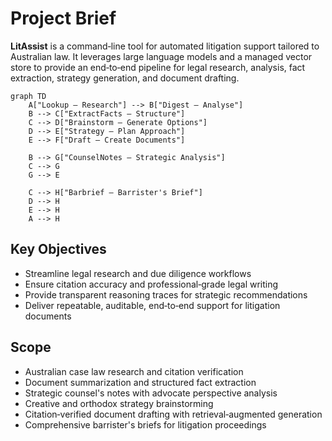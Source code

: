 # Project Brief

**LitAssist** is a command‑line tool for automated litigation support tailored to Australian law. It leverages large language models and a managed vector store to provide an end‑to‑end pipeline for legal research, analysis, fact extraction, strategy generation, and document drafting.

```mermaid
graph TD
    A["Lookup – Research"] --> B["Digest – Analyse"]
    B --> C["ExtractFacts – Structure"]
    C --> D["Brainstorm – Generate Options"]
    D --> E["Strategy – Plan Approach"]
    E --> F["Draft – Create Documents"]
    
    B --> G["CounselNotes – Strategic Analysis"]
    C --> G
    G --> E
    
    C --> H["Barbrief – Barrister's Brief"]
    D --> H
    E --> H
    A --> H
```

## Key Objectives

- Streamline legal research and due diligence workflows  
- Ensure citation accuracy and professional‑grade legal writing  
- Provide transparent reasoning traces for strategic recommendations  
- Deliver repeatable, auditable, end‑to‑end support for litigation documents  

## Scope

- Australian case law research and citation verification  
- Document summarization and structured fact extraction  
- Strategic counsel's notes with advocate perspective analysis
- Creative and orthodox strategy brainstorming  
- Citation‑verified document drafting with retrieval‑augmented generation
- Comprehensive barrister's briefs for litigation proceedings
